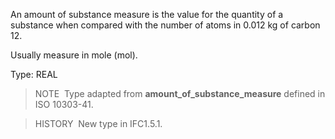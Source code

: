 An amount of substance measure is the value for the quantity of a substance when compared with the number of atoms in 0.012 kg of carbon 12.

Usually measure in mole (mol).

Type: REAL

> NOTE&nbsp; Type adapted from **amount_of_substance_measure** defined in ISO 10303-41.

> HISTORY&nbsp; New type in IFC1.5.1.